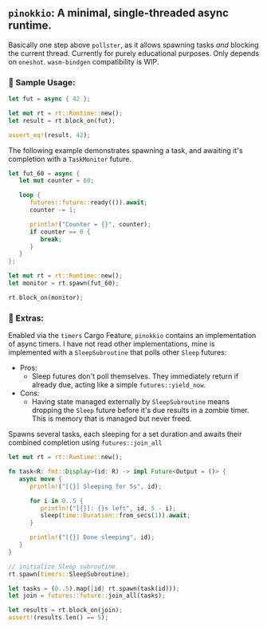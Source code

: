 ## `pinokkio`: A minimal, single-threaded async runtime.

Basically one step above `pollster`, as it allows spawning tasks _and_ blocking the current thread. Currently for purely educational purposes. Only depends on `oneshot`. `wasm-bindgen` compatibility is WIP.

### 🧪 Sample Usage:

```rust
let fut = async { 42 };

let mut rt = rt::Runtime::new();
let result = rt.block_on(fut);

assert_eq!(result, 42);
```

The following example demonstrates spawning a task, and awaiting it's completion with a `TaskMonitor` future.

```rust
let fut_60 = async {
   let mut counter = 60;

   loop {
      futures::future::ready(()).await;
      counter -= 1;

      println!("Counter = {}", counter);
      if counter == 0 {
         break;
      }
   }
};

let mut rt = rt::Runtime::new();
let monitor = rt.spawn(fut_60);

rt.block_on(monitor);
```

### 🧸 Extras:

Enabled via the `timers` Cargo Feature, `pinokkio` contains an implementation of async timers. I have not read other implementations, mine is implemented with a `SleepSubroutine` that polls other `Sleep` futures:
 - Pros:
   - Sleep futures don't poll themselves. They immediately return if already due, acting like a simple `futures::yield_now`.
 - Cons:
   - Having state managed externally by `SleepSubroutine` means dropping the `Sleep` future before it's due results in a zombie timer. This is memory that is managed but never freed.

Spawns several tasks, each sleeping for a set duration and awaits their combined completion using `futures::join_all`

```rust
let mut rt = rt::Runtime::new();

fn task<R: fmt::Display>(id: R) -> impl Future<Output = ()> {
   async move {
      println!("[{}] Sleeping for 5s", id);

      for i in 0..5 {
         println!("[{}]: {}s left", id, 5 - i);
         sleep(time::Duration::from_secs(1)).await;
      }

      println!("[{}] Done sleeping", id);
   }
}

// initialize Sleep subroutine
rt.spawn(timers::SleepSubroutine);

let tasks = (0..5).map(|id| rt.spawn(task(id)));
let join = futures::future::join_all(tasks);

let results = rt.block_on(join);
assert!(results.len() == 5);
```